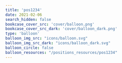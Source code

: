 ```yaml
---
title: 'pos1234'
date: 2021-02-06
search_hidden: false
bookcase_cover_src: 'cover/balloon.png'
bookcase_cover_src_dark: 'cover/balloon_dark.png'
type: 'balloon'
balloon_img_src: "icons/balloon.svg"
balloon_img_src_dark: "icons/balloon_dark.svg"
balloon_circle: false
balloon_resources: "/positions_resources/pos1234"
---
```

